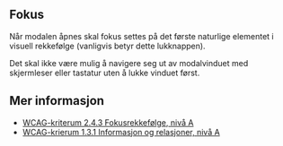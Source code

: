 ## Fokus

Når modalen åpnes skal fokus settes på det første naturlige elementet i visuell rekkefølge (vanligvis betyr dette lukknappen). 

Det skal ikke være mulig å navigere seg ut av modalvinduet med skjermleser eller tastatur uten å lukke vinduet først.

## Mer informasjon

- [WCAG-kriterum 2.4.3 Fokusrekkefølge, nivå A](https://uu.difi.no/krav-og-regelverk/wcag-20-standarden/243-fokusrekkefolge-niva)
- [WCAG-krierum 1.3.1 Informasjon og relasjoner, nivå A](https://uu.difi.no/krav-og-regelverk/wcag-20-standarden/131-informasjon-og-relasjoner-niva)
